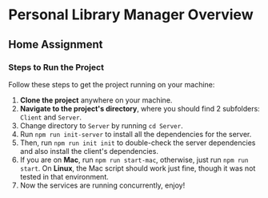 # Personal Library Manager Overview

## Home Assignment

### Steps to Run the Project

Follow these steps to get the project running on your machine:

1. **Clone the project** anywhere on your machine.
2. **Navigate to the project's directory**, where you should find 2 subfolders: `Client` and `Server`.
3. Change directory to `Server` by running `cd Server`.
4. Run `npm run init-server` to install all the dependencies for the server.
5. Then, run `npm run init init` to double-check the server dependencies and also install the client's dependencies.
6. If you are on **Mac**, run `npm run start-mac`, otherwise, just run `npm run start`. On **Linux**, the Mac script should work just fine, though it was not tested in that environment.
7. Now the services are running concurrently, enjoy!

